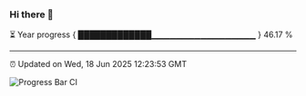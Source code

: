 ### Hi there 👋

⏳ Year progress { █████████████▁▁▁▁▁▁▁▁▁▁▁▁▁▁▁▁▁ } 46.17 %

---

⏰ Updated on Wed, 18 Jun 2025 12:23:53 GMT

![Progress Bar CI](https://github.com/Shyam-Makwana/GitHub-Actions-Demo/workflows/Progress%20Bar%20CI/badge.svg)
